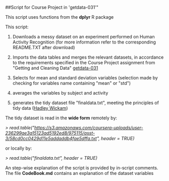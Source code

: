 
##Script for Course Project in 'getdata-031'"

This script uses functions from the **dplyr** R package

This script:

1) Downloads a messy dataset on an experiment performed on Human Activity Recognition (for more information refer to the corresponding README.TXT after download)

2) Imports the data tables and merges the relevant datasets, in accordance to the requirements specified in the Course Project assignment from "Getting and Cleaning Data" [getdata-031](https://class.coursera.org/getdata-031/human_grading)

3) Selects for mean and standard deviation variables (selection made by checking for variables name containing "mean" or "std")

4) averages the variables by subject and activity

5) generates the tidy dataset file "finaldata.txt", meeting the principles of tidy data ([Hadley Wickam](http://www.jstatsoft.org/v59/i10/paper))

The tidy dataset is read in the **wide form** remotely by:

*> read.table("https://s3.amazonaws.com/coursera-uploads/user-236299ae3a15123ad5192ed8/975115/asst-3/58cd0cc0429d11e5addaddb4fae5dffa.txt", header = TRUE)*

or locally by:

*> read.table("finaldata.txt", header = TRUE)*

An step-wise explanation of the script is provided by in-script comments.
The file **CodeBook.md** contains an explanation of the dataset variables

